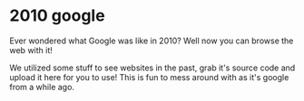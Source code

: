 # 2010 google
Ever wondered what Google was like in 2010? Well now you can browse the web with it!

We utilized some stuff to see websites in the past, grab it's source code and upload it here for you to use! This is fun to mess around with as it's google from a while ago.
